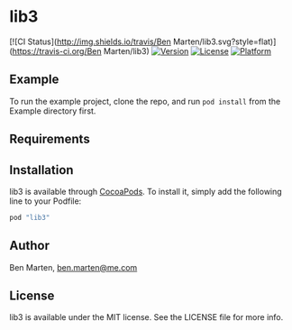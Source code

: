 # lib3

[![CI Status](http://img.shields.io/travis/Ben Marten/lib3.svg?style=flat)](https://travis-ci.org/Ben Marten/lib3)
[![Version](https://img.shields.io/cocoapods/v/lib3.svg?style=flat)](http://cocoapods.org/pods/lib3)
[![License](https://img.shields.io/cocoapods/l/lib3.svg?style=flat)](http://cocoapods.org/pods/lib3)
[![Platform](https://img.shields.io/cocoapods/p/lib3.svg?style=flat)](http://cocoapods.org/pods/lib3)

## Example

To run the example project, clone the repo, and run `pod install` from the Example directory first.

## Requirements

## Installation

lib3 is available through [CocoaPods](http://cocoapods.org). To install
it, simply add the following line to your Podfile:

```ruby
pod "lib3"
```

## Author

Ben Marten, ben.marten@me.com

## License

lib3 is available under the MIT license. See the LICENSE file for more info.
